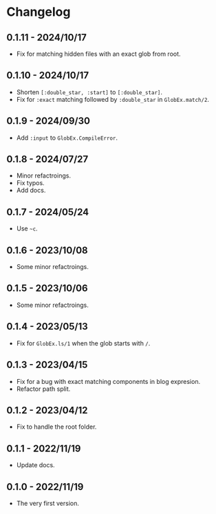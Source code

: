 # Changelog

## 0.1.11 - 2024/10/17

+ Fix for matching hidden files with an exact glob from root.

## 0.1.10 - 2024/10/17

+ Shorten `[:double_star, :start]` to `[:double_star]`.
+ Fix for `:exact` matching followed by `:double_star` in `GlobEx.match/2`.

## 0.1.9 - 2024/09/30

+ Add `:input` to `GlobEx.CompileError`.

## 0.1.8 - 2024/07/27

+ Minor refactroings.
+ Fix typos.
+ Add docs.

## 0.1.7 - 2024/05/24

+ Use `~c`.

## 0.1.6 - 2023/10/08

+ Some minor refactroings.

## 0.1.5 - 2023/10/06

+ Some minor refactroings.

## 0.1.4 - 2023/05/13

+ Fix for `GlobEx.ls/1` when the glob starts with `/`.

## 0.1.3 - 2023/04/15

+ Fix for a bug with exact matching components in blog expresion.
+ Refactor path split.

## 0.1.2 - 2023/04/12

+ Fix to handle the root folder.

## 0.1.1 - 2022/11/19

+ Update docs.

## 0.1.0 - 2022/11/19

+ The very first version.

